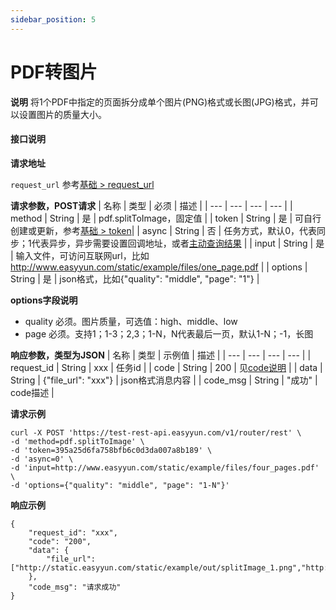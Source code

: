 ```yaml
---
sidebar_position: 5
---
```


# PDF转图片


**说明**
将1个PDF中指定的页面拆分成单个图片(PNG)格式或长图(JPG)格式，并可以设置图片的质量大小。




#### 接口说明

**请求地址**

`request_url` 参考[基础 > request_url](/docs/api/base#request-url)


**请求参数，POST请求**
| 名称 | 类型 | 必须 | 描述 |
| --- | --- | --- | --- |
| method | String | 是 | pdf.splitToImage，固定值 |
| token | String | 是 | 可自行创建或更新，参考[基础 > token](/docs/api/base#token)|
| async | String | 否 | 任务方式，默认0，代表同步；1代表异步，异步需要设置回调地址，或者[主动查询结果](/docs/api/pdf.task-result) |
| input | String | 是 | 输入文件，可访问互联网url，比如 http://www.easyyun.com/static/example/files/one_page.pdf |
| options | String | 是 | json格式，比如{"quality": "middle", "page": "1"} |

**options字段说明**

- quality 必须。图片质量，可选值：high、middle、low
- page 必须。支持1；1-3；2,3；1-N，N代表最后一页，默认1-N；-1，长图



**响应参数，类型为JSON**
| 名称 | 类型 | 示例值 | 描述 |
| --- | --- | --- | --- |
| request_id | String | xxx | 任务id |
| code | String | 200 | 见[code说明](/docs/api/code) |
| data | String | {"file_url": "xxx"} | json格式消息内容 |
| code_msg | String | "成功" | code描述 |

**请求示例**
```shell
curl -X POST 'https://test-rest-api.easyyun.com/v1/router/rest' \
-d 'method=pdf.splitToImage' \
-d 'token=395a25d6fa758bfb6c0d3da007a8b189' \
-d 'async=0' \
-d 'input=http://www.easyyun.com/static/example/files/four_pages.pdf' \
-d 'options={"quality": "middle", "page": "1-N"}'
```

**响应示例**
```shell
{
	"request_id": "xxx",
	"code": "200",
	"data": {
		"file_url": ["http://static.easyyun.com/static/example/out/splitImage_1.png","http://static.easyyun.com/static/example/out/splitImage_2.png","http://static.easyyun.com/static/example/out/splitImage_3.png","http://static.easyyun.com/static/example/out/extract/splitImage_4.png"]
	},
	"code_msg": "请求成功"
}
```
